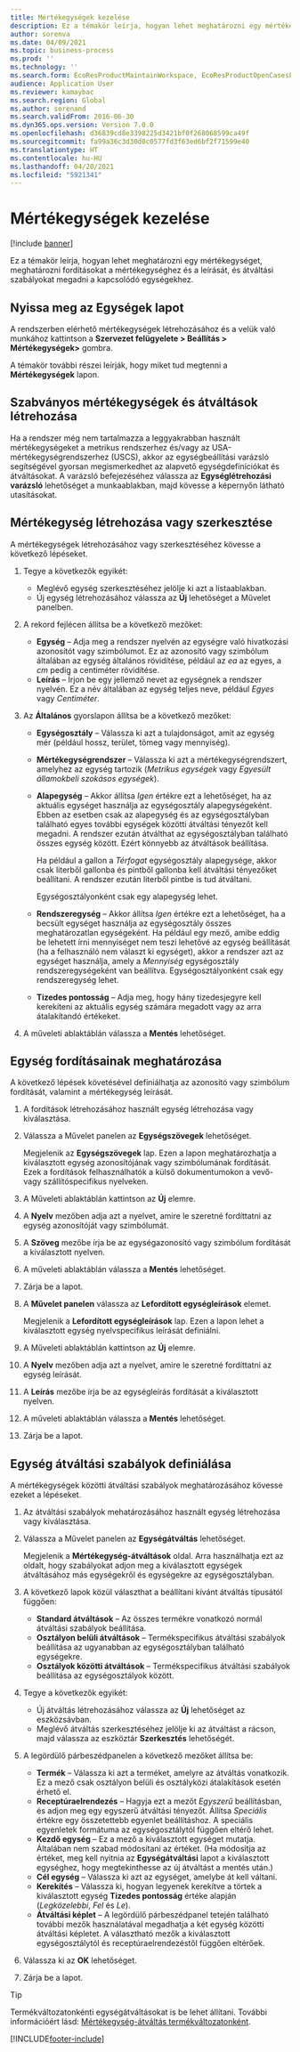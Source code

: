 ```yaml
---
title: Mértékegységek kezelése
description: Ez a témakör leírja, hogyan lehet meghatározni egy mértékegységet, meghatározni fordításokat a mértékegységhez és a leírását, és átváltási szabályokat megadni a kapcsolódó egységekhez.
author: sorenva
ms.date: 04/09/2021
ms.topic: business-process
ms.prod: ''
ms.technology: ''
ms.search.form: EcoResProductMaintainWorkspace, EcoResProductOpenCasesFormPart, UnitOfMeasure, UnitOfMeasureReportingTranslation, UnitOfMeasureTranslation, UnitOfMeasureConversion, UnitOfMeasureConversionEditOrCreate, UnitOfMeasureLookup, UnitOfMeasureCalculator, UnitOfMeasureWizard, UnitOfMeasureLookupTest
audience: Application User
ms.reviewer: kamaybac
ms.search.region: Global
ms.author: sorenand
ms.search.validFrom: 2016-06-30
ms.dyn365.ops.version: Version 7.0.0
ms.openlocfilehash: d36839cd8e3398225d3421bf0f268068599ca49f
ms.sourcegitcommit: fa99a36c3d30d0c0577fd3f63ed6bf2f71599e40
ms.translationtype: HT
ms.contentlocale: hu-HU
ms.lasthandoff: 04/20/2021
ms.locfileid: "5921341"
---
```

# <a name="manage-units-of-measure"></a>Mértékegységek kezelése

[!include [banner](../../includes/banner.md)]

Ez a témakör leírja, hogyan lehet meghatározni egy mértékegységet, meghatározni fordításokat a mértékegységhez és a leírását, és átváltási szabályokat megadni a kapcsolódó egységekhez.

## <a name="open-the-units-page"></a>Nyissa meg az Egységek lapot

A rendszerben elérhető mértékegységek létrehozásához és a velük való munkához kattintson a **Szervezet felügyelete \> Beállítás \> Mértékegységek\>** gombra.

A témakör további részei leírják, hogy miket tud megtenni a **Mértékegységek** lapon.

## <a name="create-standard-units-and-conversions"></a>Szabványos mértékegységek és átváltások létrehozása

Ha a rendszer még nem tartalmazza a leggyakrabban használt mértékegységeket a metrikus rendszerhez és/vagy az USA-mértékegységrendszerhez (USCS), akkor az egységbeállítási varázsló segítségével gyorsan megismerkedhet az alapvető egységdefiníciókat és átváltásokat. A varázsló befejezéséhez válassza az **Egységlétrehozási varázsló** lehetőséget a munkaablakban, majd kövesse a képernyőn látható utasításokat.

## <a name="create-or-edit-a-unit-of-measure"></a>Mértékegység létrehozása vagy szerkesztése

A mértékegységek létrehozásához vagy szerkesztéséhez kövesse a következő lépéseket.

1. Tegye a következők egyikét:

    - Meglévő egység szerkesztéséhez jelölje ki azt a listaablakban.
    - Új egység létrehozásához válassza az **Új** lehetőséget a Művelet panelben.

1. A rekord fejlécen állítsa be a következő mezőket:

    - **Egység** – Adja meg a rendszer nyelvén az egységre való hivatkozási azonosítót vagy szimbólumot. Ez az azonosító vagy szimbólum általában az egység általános rövidítése, például az *ea* az egyes, a *cm* pedig a centiméter rövidítése.
    - **Leírás** – Írjon be egy jellemző nevet az egységnek a rendszer nyelvén. Ez a név általában az egység teljes neve, például *Egyes* vagy *Centiméter*.

1. Az **Általános** gyorslapon állítsa be a következő mezőket:<!-- KFM: confirm this:    - **Fixed unit assignment** and **Fixed unit** – These fields have an effect only if you're using the Microsoft Retail Essentials product. If the current unit can be mapped to one of the fixed units that are used by Retail Essentials, set the **Fixed unit assignment** option to *Yes*. Then select the fixed unit in the **Fixed unit** field. -->

    - **Egységosztály** – Válassza ki azt a tulajdonságot, amit az egység mér (például hossz, terület, tömeg vagy mennyiség).
    - **Mértékegységrendszer** – Válassza ki azt a mértékegységrendszert, amelyhez az egység tartozik (*Metrikus egységek* vagy *Egyesült államokbeli szokásos egységek*).
    - **Alapegység** – Akkor állítsa *Igen* értékre ezt a lehetőséget, ha az aktuális egységet használja az egységosztály alapegységeként. Ebben az esetben csak az alapegység és az egységosztályban található egyes további egységek közötti átváltási tényezőt kell megadni. A rendszer ezután átválthat az egységosztályban található összes egység között. Ezért könnyebb az átváltások beállítása.

        Ha például a gallon a *Térfogat* egységosztály alapegysége, akkor csak literből gallonba és pintből gallonba kell átváltási tényezőket beállítani. A rendszer ezután literből pintbe is tud átváltani.

        Egységosztályonként csak egy alapegység lehet.

    - **Rendszeregység** – Akkor állítsa *Igen* értékre ezt a lehetőséget, ha a becsült egységet használja az egységosztály összes meghatározatlan egységeként. Ha például egy mező, amibe eddig be lehetett írni mennyiséget nem teszi lehetővé az egység beállítását (ha a felhasználó nem választ ki egységet), akkor a rendszer azt az egységet használja, amely a *Mennyiség* egységosztály rendszeregységeként van beállítva. Egységosztályonként csak egy rendszeregység lehet.
    - **Tizedes pontosság** – Adja meg, hogy hány tizedesjegyre kell kerekíteni az aktuális egység számára megadott vagy az arra átalakítandó értékeket.

1. A műveleti ablaktáblán válassza a **Mentés** lehetőséget.

## <a name="define-unit-translations"></a>Egység fordításainak meghatározása

A következő lépések követésével definiálhatja az azonosító vagy szimbólum fordítását, valamint a mértékegység leírását.

1. A fordítások létrehozásához használt egység létrehozása vagy kiválasztása.
1. Válassza a Művelet panelen az **Egységszövegek** lehetőséget.

    Megjelenik az **Egységszövegek** lap. Ezen a lapon meghatározhatja a kiválasztott egység azonosítójának vagy szimbólumának fordítását. Ezek a fordítások felhasználhatók a külső dokumentumokon a vevő- vagy szállítóspecifikus nyelveken.

1. A Műveleti ablaktáblán kattintson az **Új** elemre.
1. A **Nyelv** mezőben adja azt a nyelvet, amire le szeretné fordíttatni az egység azonosítóját vagy szimbólumát.
1. A **Szöveg** mezőbe írja be az egységazonosító vagy szimbólum fordítását a kiválasztott nyelven.
1. A műveleti ablaktáblán válassza a **Mentés** lehetőséget.
1. Zárja be a lapot.
1. A **Művelet panelen** válassza az **Lefordított egységleírások** elemet.

    Megjelenik a **Lefordított egységleírások** lap. Ezen a lapon lehet a kiválasztott egység nyelvspecifikus leírását definiálni.

1. A Műveleti ablaktáblán kattintson az **Új** elemre.
1. A **Nyelv** mezőben adja azt a nyelvet, amire le szeretné fordíttatni az egység leírását.
1. A **Leírás** mezőbe írja be az egységleírás fordítását a kiválasztott nyelven.
1. A műveleti ablaktáblán válassza a **Mentés** lehetőséget.
1. Zárja be a lapot.

## <a name="define-unit-conversion-rules"></a>Egység átváltási szabályok definiálása

A mértékegységek közötti átváltási szabályok meghatározásához kövesse ezeket a lépéseket.

1. Az átváltási szabályok mehatározásához használt egység létrehozása vagy kiválasztása.
1. Válassza a Művelet panelen az **Egységátváltás** lehetőséget.

    Megjelenik a **Mértékegység-átváltások** oldal. Arra használhatja ezt az oldalt, hogy szabályokat adjon meg a kiválasztott egységek átváltásához más egységekről és egységekre az egységosztályban.

1. A következő lapok közül választhat a beállítani kívánt átváltás típusától függően:

    - **Standard átváltások** – Az összes termékre vonatkozó normál átváltási szabályok beállítása.
    - **Osztályon belüli átváltások** – Termékspecifikus átváltási szabályok beállítása az ugyanabban az egységosztályban található egységekre.
    - **Osztályok közötti átváltások** – Termékspecifikus átváltási szabályok beállítása az egységosztályok között.

1. Tegye a következők egyikét:

    - Új átváltás létrehozásához válassza az **Új** lehetőséget az eszközsávban.
    - Meglévő átváltás szerkesztéséhez jelölje ki az átváltást a rácson, majd válassza az eszköztár **Szerkesztés** lehetőségét.

1. A legördülő párbeszédpanelen a következő mezőket állítsa be:

    - **Termék** – Válassza ki azt a terméket, amelyre az átváltás vonatkozik. Ez a mező csak osztályon belüli és osztályközi átalakítások esetén érhető el.
    - **Receptúraelrendezés** – Hagyja ezt a mezőt *Egyszerű* beállításban, és adjon meg egy egyszerű átváltási tényezőt. Állítsa *Speciális* értékre egy összetettebb egyenlet beállításhoz. A speciális egyenletek formátuma az egységosztálytól függően eltérő lehet.
    - **Kezdő egység** – Ez a mező a kiválasztott egységet mutatja. Általában nem szabad módosítani az értéket. (Ha módosítja az értéket, meg kell nyitnia az **Egységátváltási** lapot a kiválasztott egységhez, hogy megtekinthesse az új átváltást a mentés után.)
    - **Cél egység** – Válassza ki azt az egységet, amelybe át kell váltani.
    - **Kerekítés** – Válassza ki, hogyan legyenek kerekítve a törtek a kiválasztott egység **Tizedes pontosság** értéke alapján (*Legközelebbi*, *Fel* és *Le*).
    - **Átváltási képlet** – A legördülő párbeszédpanel tetején található további mezők használatával megadhatja a két egység közötti átváltási képletet. A választható mezők a kiválasztott egységosztálytól és receptúraelrendezéstől függően eltérőek.

1. Válassza ki az **OK** lehetőséget.
1. Zárja be a lapot.

> [!TIP]
> Termékváltozatonkénti egységátváltásokat is be lehet állítani. További információért lásd: [Mértékegység-átváltás termékváltozatonként](../uom-conversion-per-product-variant.md).

[!INCLUDE[footer-include](../../../includes/footer-banner.md)]
